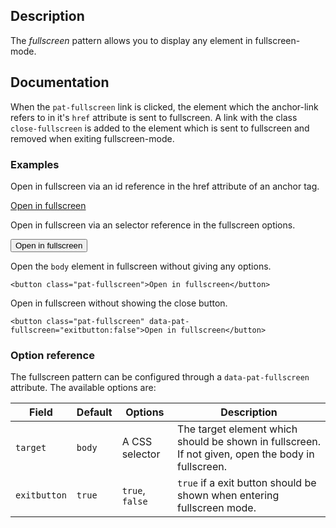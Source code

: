 ## Description

The *fullscreen* pattern allows you to display any element in fullscreen-mode.

## Documentation

When the ``pat-fullscreen`` link is clicked, the element which the anchor-link refers to in it's ``href`` attribute is sent to fullscreen.
A link with the class ``close-fullscreen`` is added to the element which is sent to fullscreen and removed when exiting fullscreen-mode.

### Examples

Open in fullscreen via an id reference in the href attribute of an anchor tag.
    <div id="fs1">
        <a class="pat-fullscreen" href="#fs1">Open in fullscreen</a>
    </div>

Open in fullscreen via an selector reference in the fullscreen options.
    <div class=".fs2">
        <button class="pat-fullscreen" data-pat-fullscreen="target:.fs2">Open in fullscreen</button>
    </div>

Open the ``body`` element in fullscreen without giving any options.

    <button class="pat-fullscreen">Open in fullscreen</button>

Open in fullscreen without showing the close button.

    <button class="pat-fullscreen" data-pat-fullscreen="exitbutton:false">Open in fullscreen</button>


### Option reference

The fullscreen pattern can be configured through a `data-pat-fullscreen` attribute.
The available options are:

| Field | Default | Options | Description |
| ----- | ------- | ----------- | ----------- |
| `target`   | `body` | A CSS selector | The target element which should be shown in fullscreen. If not given, open the body in fullscreen.
| `exitbutton` | `true`   | `true`, `false` | `true` if a exit button should be shown when entering fullscreen mode.

